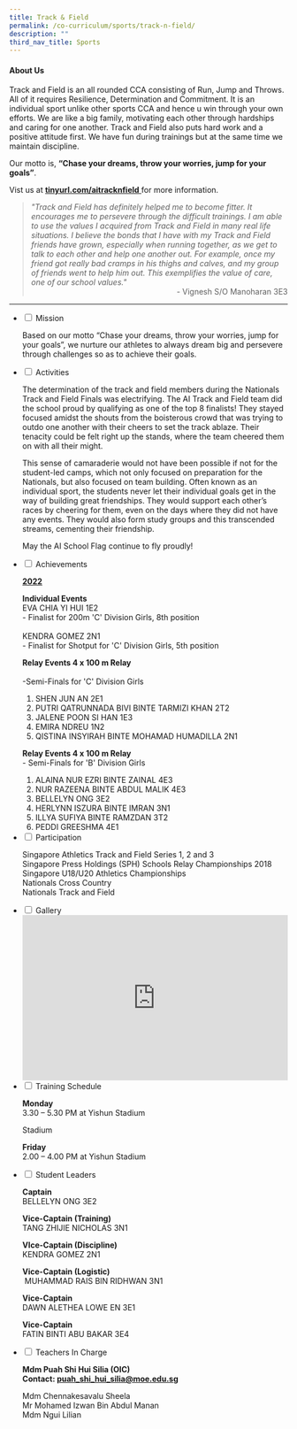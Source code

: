 ```yaml
---
title: Track & Field
permalink: /co-curriculum/sports/track-n-field/
description: ""
third_nav_title: Sports
---
```

<h4><strong>About Us</strong></h4>
<p>Track and Field is an all rounded CCA consisting of Run, Jump and Throws. All of it requires Resilience, Determination and Commitment. It is an individual sport unlike other sports CCA and hence u win through your own efforts. We are like a big family, motivating each other through hardships and caring for one another. Track and Field also puts hard work and a positive attitude first. We have fun during trainings but at the same time we maintain discipline.&nbsp;</p>
<p>Our motto is,&nbsp;<strong>&ldquo;Chase your dreams, throw your worries, jump for your goals&rdquo;</strong>.&nbsp;</p>
<p>Vist us at&nbsp;<a href="https://sites.google.com/a/moe.edu.sg/aisstrackandfield/" target="_blank" rel="noopener"><strong><u>tinyurl.com/aitracknfield</u></strong>&nbsp;</a>for more information.</p>
<blockquote>
<div><em>"Track and Field has definitely helped me to become fitter. It encourages me to persevere through the difficult trainings. I am able to use the values I acquired from Track and Field in many real life situations. I believe the bonds that I have with my Track and Field friends have grown, especially when running together, as we get to talk to each other and help one another out. For example, once my friend got really bad cramps in his thighs and calves, and my group of friends went to help him out. This exemplifies the value of care, one of our school values."</em></div>
<div style="text-align: right;">- Vignesh S/O Manoharan 3E3</div>
</blockquote>
<hr>
<ul class="jekyllcodex_accordion">
<li><input id="accordion1" type="checkbox" /> <label for="accordion1">Mission</label>
<div>
<p>Based on our motto &ldquo;Chase your dreams, throw your worries, jump for your goals&rdquo;, we nurture our athletes to always dream big and persevere through challenges so as to achieve their goals.</p>
</div>
</li>
<li><input id="accordion2" type="checkbox" /> <label for="accordion2">Activities</label>
<div>
<p>The determination of the track and field members during the Nationals Track and Field Finals was electrifying. The AI Track and Field team did the school proud by qualifying as one of the top 8 finalists! They stayed focused amidst the shouts from the boisterous crowd that was trying to outdo one another with their cheers to set the track ablaze. Their tenacity could be felt right up the stands, where the team cheered them on with all their might.</p>
<p>This sense of camaraderie would not have been possible if not for the student-led camps, which not only focused on preparation for the Nationals, but also focused on team building. Often known as an individual sport, the students never let their individual goals get in the way of building great friendships. They would support each other&rsquo;s races by cheering for them, even on the days where they did not have any events. They would also form study groups and this transcended streams, cementing their friendship.</p>
<p>May the AI School Flag continue to fly proudly!&nbsp;</p>
</div>
</li>
<li><input id="accordion3" type="checkbox" /> <label for="accordion3">Achievements</label>
<div>
<p><u><strong>2022</strong></u></p>
<p><strong>Individual Events<br /></strong>EVA CHIA YI HUI 1E2<br>- Finalist for 200m 'C' Division Girls, 8th position<br><br>KENDRA GOMEZ 2N1<br>- Finalist for Shotput for 'C' Division Girls, 5th position</p>
<p><strong>Relay Events 4 x 100 m Relay<br /></strong><br>-Semi-Finals for 'C' Division Girls
<ol>
<li>SHEN JUN AN 2E1</li>
<li>PUTRI QATRUNNADA BIVI BINTE TARMIZI KHAN 2T2</li>
<li>JALENE POON SI HAN 1E3</li>
<li>EMIRA NDREU 1N2</li>
	<li>QISTINA INSYIRAH BINTE MOHAMAD HUMADILLA 2N1</li>
</ol>
<p><strong>Relay Events 4 x 100 m Relay</strong><br>
- Semi-Finals for 'B' Division Girls</p>
<ol>
<li>ALAINA NUR EZRI BINTE ZAINAL 4E3</li>
<li>NUR RAZEENA BINTE ABDUL MALIK 4E3</li>
<li>BELLELYN ONG 3E2</li>
<li>HERLYNN ISZURA BINTE IMRAN 3N1</li>
<li>ILLYA SUFIYA BINTE RAMZDAN 3T2</li>
<li>PEDDI GREESHMA 4E1</li>
</ol>

</div>
</li>
<li><input id="accordion4" type="checkbox" /> <label for="accordion4">Participation</label>
<div>
<p>Singapore Athletics Track and Field Series 1, 2 and 3<br />Singapore Press Holdings (SPH) Schools Relay Championships 2018<br />Singapore U18/U20 Athletics Championships<br />Nationals Cross Country<br />Nationals Track and Field</p>
</div>
</li>
<li><input id="accordion5" type="checkbox" /> <label for="accordion5">Gallery</label>
<div>
<iframe src="https://docs.google.com/presentation/d/e/2PACX-1vRj2UUGSiG5UD6BuTFzlH2Y-e6VF_JjEHFH5ad3LhsWGRWDK60eW5MAxtzdUEybkW9Glv9KtkzPdqA9/embed?start=false&loop=false&delayms=5000" frameborder="0" width="480" height="299" allowfullscreen="true"></iframe>
</div>
</li>
<li><input id="accordion6" type="checkbox" /> <label for="accordion6">Training Schedule</label>
<div>
<p><strong>Monday<br /></strong>3.30 &ndash; 5.30 PM at Yishun Stadium</p>
Stadium&nbsp;</p>
<p><strong>Friday<br /></strong>2.00 &ndash; 4.00 PM at Yishun Stadium</p>
</div>
</li>
<li><input id="accordion7" type="checkbox" /> <label for="accordion7">Student Leaders</label>
<div>
<p><strong>Captain<br /></strong>BELLELYN ONG 3E2</p>
<p><strong>Vice-Captain (Training)<br /></strong>TANG ZHIJIE NICHOLAS 3N1</p>
<p><strong>VIce-Captain (Discipline)<br /></strong>KENDRA GOMEZ 2N1</p>
<p><strong>Vice-Captain (Logistic)<br /></strong> MUHAMMAD RAIS BIN RIDHWAN 3N1</p>
<p><strong>Vice-Captain<br /></strong>DAWN ALETHEA LOWE EN 3E1</p>
<p><strong>Vice-Captain<br /></strong>FATIN BINTI ABU BAKAR 3E4</p>
</div>
</li>
<li><input id="accordion8" type="checkbox" /> <label for="accordion8">Teachers In Charge</label>
<div>
<p><strong>Mdm Puah Shi Hui Silia&nbsp;</strong><strong>(OIC)<br /></strong><strong>Contact:&nbsp;<a href="mailto:puah_shi_hui_silia@moe.edu.sg" target="">puah_shi_hui_silia@moe.edu.sg</a></strong></p>
<p>Mdm Chennakesavalu Sheela<br />Mr Mohamed Izwan Bin Abdul Manan<br />Mdm Ngui Lilian</p>
</div>
</li>
</ul>